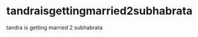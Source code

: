 tandraisgettingmarried2subhabrata
=================================

tandra is getting married 2 subhabrata
